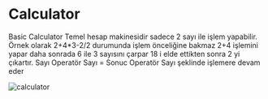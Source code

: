 # Calculator
Basic Calculator
Temel hesap makinesidir sadece 2 sayı ile işlem yapabilir. 
Örnek olarak 2+4*3-2/2 durumunda işlem önceliğine bakmaz 2+4 işlemini yapar daha sonrada 6 ile 3 sayısını çarpar 18 i elde ettikten sonra 2 yi çıkartır.
Sayı Operatör Sayı = Sonuc Operatör Sayı şeklinde işlemere devam eder


![calculator](https://user-images.githubusercontent.com/79158209/176881337-625e18e0-0b6d-4979-ae5b-e4cd90cd57bc.JPG)
